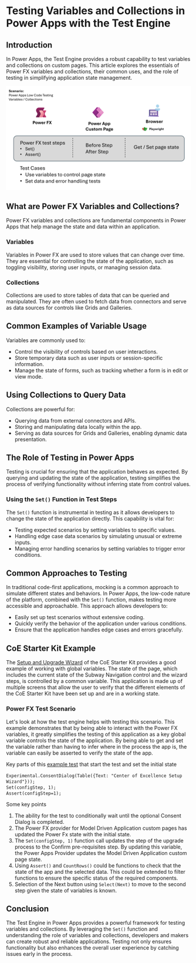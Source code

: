 # Testing Variables and Collections in Power Apps with the Test Engine

## Introduction
In Power Apps, the Test Engine provides a robust capability to test variables and collections on custom pages. This article explores the essentials of Power FX variables and collections, their common uses, and the role of testing in simplifying application state management.

![Power Apps Low Code testing - Variables and Collections example](./media/custom-page-variables-collections.png)

## What are Power FX Variables and Collections?
Power FX variables and collections are fundamental components in Power Apps that help manage the state and data within an application. 

### Variables
Variables in Power FX are used to store values that can change over time. They are essential for controlling the state of the application, such as toggling visibility, storing user inputs, or managing session data.

### Collections
Collections are used to store tables of data that can be queried and manipulated. They are often used to fetch data from connectors and serve as data sources for controls like Grids and Galleries.

## Common Examples of Variable Usage
Variables are commonly used to:
- Control the visibility of controls based on user interactions.
- Store temporary data such as user inputs or session-specific information.
- Manage the state of forms, such as tracking whether a form is in edit or view mode.

## Using Collections to Query Data
Collections are powerful for:
- Querying data from external connectors and APIs.
- Storing and manipulating data locally within the app.
- Serving as data sources for Grids and Galleries, enabling dynamic data presentation.

## The Role of Testing in Power Apps
Testing is crucial for ensuring that the application behaves as expected. By querying and updating the state of the application, testing simplifies the process of verifying functionality without inferring state from control values.

### Using the `Set()` Function in Test Steps
The `Set()` function is instrumental in testing as it allows developers to change the state of the application directly. This capability is vital for:
- Testing expected scenarios by setting variables to specific values.
- Handling edge case data scenarios by simulating unusual or extreme inputs.
- Managing error handling scenarios by setting variables to trigger error conditions.

## Common Approaches to Testing
In traditional code-first applications, mocking is a common approach to simulate different states and behaviors. In Power Apps, the low-code nature of the platform, combined with the `Set()` function, makes testing more accessible and approachable. This approach allows developers to:
- Easily set up test scenarios without extensive coding.
- Quickly verify the behavior of the application under various conditions.
- Ensure that the application handles edge cases and errors gracefully.

## CoE Starter Kit Example

The [Setup and Upgrade Wizard](./coe-kit-setup-and-install-wizard.md) of the CoE Starter Kit provides a good example of working with global variables. The state of the page, which includes the current state of the Subway Navigation control and the wizard steps, is controlled by a common variable. This application is made up of multiple screens that allow the user to verify that the different elements of the CoE Starter Kit have been set up and are in a working state.

### Power FX Test Scenario

Let's look at how the test engine helps with testing this scenario. This example demonstrates that by being able to interact with the Power FX variables, it greatly simplifies the testing of this application as a key global variable controls the state of the application. By being able to get and set the variable rather than having to infer where in the process the app is, the variable can easily be asserted to verify the state of the app.

Key parts of this [example test](https://github.com/microsoft/PowerApps-TestEngine/blob/grant-archibald-md/integration-merge/samples/coe-kit-setup-wizard/testPlan.fx.yaml) that start the test and set the initial state


```powerfx
Experimental.ConsentDialog(Table({Text: "Center of Excellence Setup Wizard"}));
Set(configStep, 1); 
Assert(configStep=1);
```

Some key points

1. The ability for the test to conditionally wait until the optional Consent Dialog is completed.
2. The Power FX provider for Model Driven Application custom pages has updated the Power Fx state with the initial state.
3. The `Set(configStep, 1)` function call updates the step of the upgrade process to the Confirm pre-requisites step. By updating this variable, the Power Apps Provider updates the Model Driven Application custom page state.
4. Using `Assert()` and `CountRows()` could be functions to check that the state of the app and the selected data. This could be extended to filter functions to ensure the specific status of the required components.
5. Selection of the Next button using `Select(Next)` to move to the second step given the state of variables is known.

## Conclusion
The Test Engine in Power Apps provides a powerful framework for testing variables and collections. By leveraging the `Set()` function and understanding the role of variables and collections, developers and makers can create robust and reliable applications. Testing not only ensures functionality but also enhances the overall user experience by catching issues early in the process.